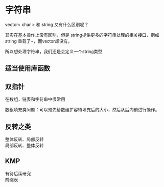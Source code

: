 # 字符串

vector< char > 和 string 又有什么区别呢？

其实在基本操作上没有区别，但是 string提供更多的字符串处理的相关接口，例如string 重载了+，而vector却没有。

所以想处理字符串，我们还是会定义一个string类型

## 适当使用库函数

## 双指针

在数组，链表和字符串中很常用  

数组填充类问题：可以预先给数组扩容待填充后的大小，然后从后向前进行操作。  

## 反转之类

整体反转、局部反转  
局部反转、整体反转  

## KMP

有待后续研究  
前缀表  
